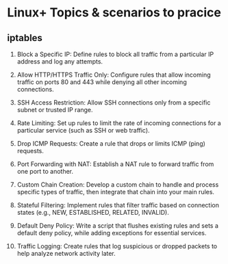 
# Linux+ Topics & scenarios to pracice 


## iptables 

1. Block a Specific IP: Define rules to block all traffic from a particular IP address and log any attempts.

2. Allow HTTP/HTTPS Traffic Only: Configure rules that allow incoming traffic on ports 80 and 443 while denying all other incoming connections.

3. SSH Access Restriction: Allow SSH connections only from a specific subnet or trusted IP range.

4. Rate Limiting: Set up rules to limit the rate of incoming connections for a particular service (such as SSH or web traffic).

5. Drop ICMP Requests: Create a rule that drops or limits ICMP (ping) requests.

6. Port Forwarding with NAT: Establish a NAT rule to forward traffic from one port to another.

7. Custom Chain Creation: Develop a custom chain to handle and process specific types of traffic, then integrate that chain into your main rules.

8. Stateful Filtering: Implement rules that filter traffic based on connection states (e.g., NEW, ESTABLISHED, RELATED, INVALID).

9. Default Deny Policy: Write a script that flushes existing rules and sets a default deny policy, while adding exceptions for essential services.

10. Traffic Logging: Create rules that log suspicious or dropped packets to help analyze network activity later.



